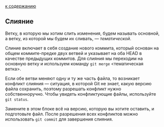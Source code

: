 [к содержанию](./readme.md)

## Слияние

Ветку, в которую мы хотим слить изменения, будем называть основной, а ветку, из которой мы будем их сливать, — *тематической*.

Слиние включает в себя создание нового коммита, который основан на общем коммите-предке двух ветвей и указывает на оба HEAD в качестве предыдущих коммитов. Для слияния мы переходим на основную ветку и используем команду ``git merge`` <тематическая ветка>.

 Если обе ветви меняют одну и ту же часть файла, то возникает конфликт слияния — ситуация, в которой Git не знает, какую версию файла сохранить, поэтому разрешать конфликт нужно собственноручно. Чтобы увидеть конфликтующие файлы, используйте `git status`.

 Замените в этом блоке всё на версию, которую вы хотите оставить, и подготовьте файл. После разрешения всех конфликтов можно использовать `git commit` для завершения слияния.